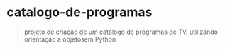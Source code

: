 # catalogo-de-programas

> projeto de criação de um catálogo de programas de TV, utilizando orientação a objetosem Python
